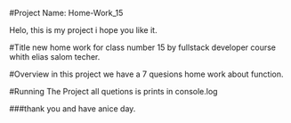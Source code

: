 #Project Name:
Home-Work_15

Helo, this is my project i hope you like it.


#Title
new home work for class number 15 by fullstack developer course whith elias salom techer.

#Overview
in this project we have a 7 quesions home work about function. 

#Running The Project
all quetions is prints in console.log



###thank you and have anice day.
